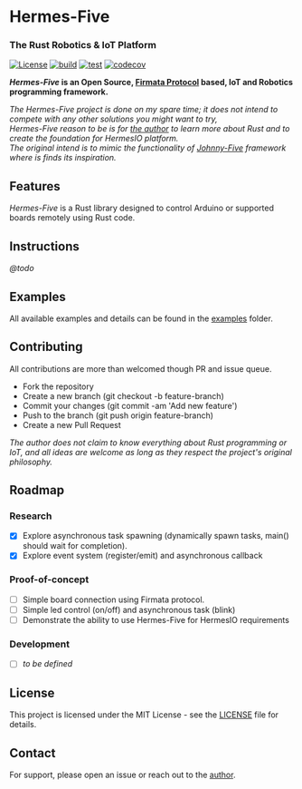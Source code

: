 # Hermes-Five

### The Rust Robotics & IoT Platform

[![License](https://img.shields.io/github/license/dclause/hermes-five)](https://github.com/dclause/hermes-five/blob/develop/LICENSE)
[![build](https://github.com/dclause/hermes-five/workflows/Build/badge.svg)](https://github.com/dclause/hermes-five/actions/workflows/build.yml)
[![test](https://github.com/dclause/hermes-five/workflows/Test/badge.svg)](https://github.com/dclause/hermes-five/actions/workflows/test.yml)
[![codecov](https://codecov.io/gh/dclause/hermes-five/graph/badge.svg?token=Q39BP43C5P)](https://codecov.io/gh/dclause/hermes-five)

**_Hermes-Five_ is an Open Source, [Firmata Protocol](https://github.com/firmata/protocol) based, IoT and Robotics
programming framework.**

_The Hermes-Five project is done on my spare time; it does not intend to compete with any other solutions you might want
to try,_  
_Hermes-Five reason to be is for [the author](https://github.com/dclause) to learn more about Rust and to create the
foundation for HermesIO platform._  
_The original intend is to mimic the functionality of [Johnny-Five](https://johnny-five.io/) framework where is finds
its inspiration._

## Features

_Hermes-Five_ is a Rust library designed to control Arduino or supported boards remotely using Rust code.

## Instructions

_@todo_

## Examples

All available examples and details can be found in
the [examples](https://github.com/dclause/hermes-five/tree/develop/hermes-five/examples) folder.

## Contributing

All contributions are more than welcomed though PR and issue queue.

- Fork the repository
- Create a new branch (git checkout -b feature-branch)
- Commit your changes (git commit -am 'Add new feature')
- Push to the branch (git push origin feature-branch)
- Create a new Pull Request

_The author does not claim to know everything about Rust programming or IoT, and all ideas are welcome as long as they
respect the project's original philosophy._

## Roadmap

### Research

- [X] Explore asynchronous task spawning (dynamically spawn tasks, main() should wait for completion).
- [X] Explore event system (register/emit) and asynchronous callback

### Proof-of-concept

- [ ] Simple board connection using Firmata protocol.
- [ ] Simple led control (on/off) and asynchronous task (blink)
- [ ] Demonstrate the ability to use Hermes-Five for HermesIO requirements

### Development

- [ ] _to be defined_

## License

This project is licensed under the MIT License - see
the [LICENSE](https://github.com/dclause/hermes-five/blob/develop/LICENSE) file for details.

## Contact

For support, please open an issue or reach out to the [author](https://github.com/dclause).